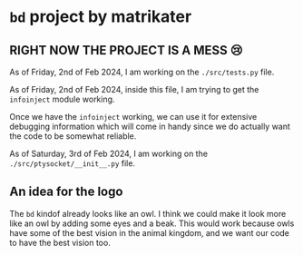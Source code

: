 # `bd` project by matrikater

## RIGHT NOW THE PROJECT IS A MESS :cry:

As of Friday, 2nd of Feb 2024, I am working on the `./src/tests.py` file.

As of Friday, 2nd of Feb 2024, inside this file, I am trying to get the `infoinject` module working.

Once we have the `infoinject` working, we can use it for extensive debugging information which will come in handy since we do actually want the code to be somewhat reliable.

As of Saturday, 3rd of Feb 2024, I am working on the `./src/ptysocket/__init__.py` file.

## An idea for the logo

The `bd` kindof already looks like an owl. I think we could make it look more like an owl by adding some eyes and a beak.
This would work because owls have some of the best vision in the animal kingdom, and we want our code to have the best vision too.
